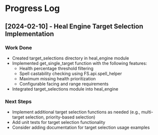 # Progress Log

## [2024-02-10] - Heal Engine Target Selection Implementation

### Work Done
- Created target_selections directory in heal_engine module
- Implemented get_single_target function with the following features:
  - Health percentage threshold filtering
  - Spell castability checking using FS.api.spell_helper
  - Maximum missing health prioritization
  - Configurable facing and range requirements
- Integrated target_selections module into heal_engine

### Next Steps
- Implement additional target selection functions as needed (e.g., multi-target selection, priority-based selection)
- Add unit tests for target selection functionality
- Consider adding documentation for target selection usage examples